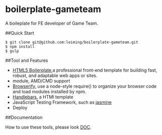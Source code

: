 # boilerplate-gameteam
A boileplate for FE developer of  Game Team.

##Quick Start
```
$ git clone git@github.com:leiming/boilerplate-gameteam.git
$ npm install
$ gulp
```

##Tool and Features

* [HTML5 Boilerplate](https://github.com/h5bp/html5-boilerplate/tree/5.2.0),a professional front-end template for building fast, robust, and adaptable web apps or sites.
* module, AMD/CMD support
* [Browserify](https://github.com/substack/node-browserify), use a node-style require() to organize your browser code and load modules installed by npm.
* [Handlebars](https://github.com/wycats/handlebars.js), a HTMl template
* JavaScript Testing Framework, such as [jasmine](https://github.com/jasmine/jasmine)
* Deploy

##Documentation

How to use these tools, please look [DOC](https://github.com/leiming/boilerplate-gameteam/blob/master/src/doc/version01.md).


